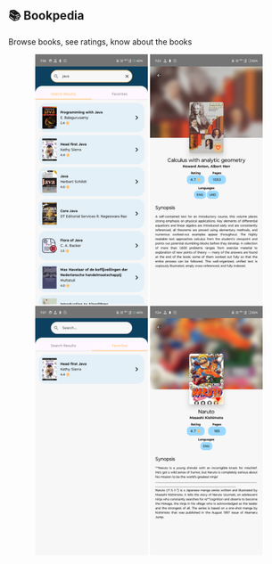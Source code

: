 ## 📚 Bookpedia
Browse books, see ratings, know about the books

<p align="center">
  <img src="images/Bookpedia_1.png" width="40%">
  <img src="images/Bookpedia_2.png" width="40%">
  <img src="images/Bookpedia_3.png" width="40%">
  <img src="images/Bookpedia_4.png" width="40%">
</p>
